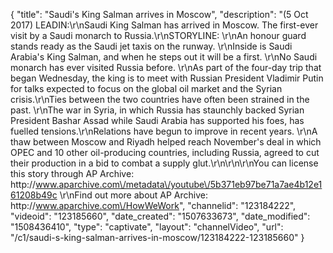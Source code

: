 {
    "title": "Saudi's King Salman arrives in Moscow",
    "description": "(5 Oct 2017) LEADIN:\r\nSaudi King Salman has arrived in Moscow. The first-ever visit by a Saudi monarch to Russia.\r\nSTORYLINE:  \r\nAn honour guard stands ready as the Saudi jet taxis on the runway. \r\nInside is Saudi Arabia's King Salman, and when he steps out it will be a first. \r\nNo Saudi monarch has ever visited Russia before. \r\nAs part of the four-day trip that began Wednesday, the king is to meet with Russian President Vladimir Putin for talks expected to focus on the global oil market and the Syrian crisis.\r\nTies between the two countries have often been strained in the past. \r\nThe war in Syria, in which Russia has staunchly backed Syrian President Bashar Assad while Saudi Arabia has supported his foes, has fuelled tensions.\r\nRelations have begun to improve in recent years. \r\nA thaw between Moscow and Riyadh helped reach November's deal in which OPEC and 10 other oil-producing countries, including Russia, agreed to cut their production in a bid to combat a supply glut.\r\n\r\n\r\nYou can license this story through AP Archive: http:\/\/www.aparchive.com\/metadata\/youtube\/5b371eb97be71a7ae4b12e161208b49c \r\nFind out more about AP Archive: http:\/\/www.aparchive.com\/HowWeWork",
    "channelid": "123184222",
    "videoid": "123185660",
    "date_created": "1507633673",
    "date_modified": "1508436410",
    "type": "captivate",
    "layout": "channelVideo",
    "url": "\/c1\/saudi-s-king-salman-arrives-in-moscow\/123184222-123185660"
}
